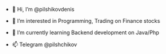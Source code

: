 - 👋 Hi, I’m @pilshikovdenis
- 👀 I’m interested in Programming, Trading on Finance stocks
- 🌱 I’m currently learning Backend development on Java/Php

- 📫 Telegram @pilshchikov

<!---
pilshikovdenis/pilshikovdenis is a ✨ special ✨ repository because its `README.md` (this file) appears on your GitHub profile.
You can click the Preview link to take a look at your changes.
--->
